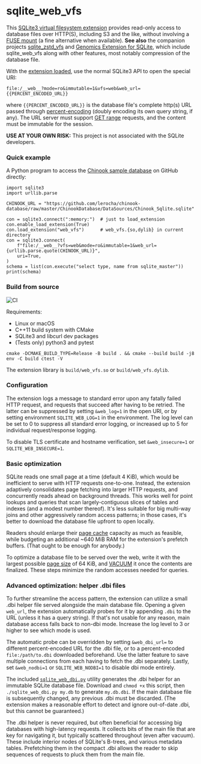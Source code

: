 # sqlite_web_vfs

This [SQLite3 virtual filesystem extension](https://www.sqlite.org/vfs.html) provides read-only access to database files over HTTP(S), including S3 and the like, without involving a [FUSE mount](https://en.wikipedia.org/wiki/Filesystem_in_Userspace) (a fine alternative when available). **See also** the companion projects [sqlite_zstd_vfs](https://github.com/mlin/sqlite_zstd_vfs/) and [Genomics Extension for SQLite](https://github.com/mlin/GenomicSQLite), which include sqlite_web_vfs along with other features, most notably compression of the database file.

With the [extension loaded](https://sqlite.org/loadext.html), use the normal SQLite3 API to open the special URI: 

```
file:/__web__?mode=ro&immutable=1&vfs=web&web_url={{PERCENT_ENCODED_URL}}
```

where `{{PERCENT_ENCODED_URL}}` is the database file's complete http(s) URL passed through [percent-encoding](https://en.wikipedia.org/wiki/Percent-encoding) (doubly encoding its own query string, if any). The URL server must support [GET range](https://developer.mozilla.org/en-US/docs/Web/HTTP/Range_requests) requests, and the content must be immutable for the session.

**USE AT YOUR OWN RISK:** This project is not associated with the SQLite developers.

### Quick example

A Python program to access the [Chinook sample database](https://github.com/lerocha/chinook-database) on GitHub directly:

```python3
import sqlite3
import urllib.parse

CHINOOK_URL = "https://github.com/lerocha/chinook-database/raw/master/ChinookDatabase/DataSources/Chinook_Sqlite.sqlite"

con = sqlite3.connect(":memory:")  # just to load_extension
con.enable_load_extension(True)
con.load_extension("web_vfs")      # web_vfs.{so,dylib} in current directory
con = sqlite3.connect(
    f"file:/__web__?vfs=web&mode=ro&immutable=1&web_url={urllib.parse.quote(CHINOOK_URL)}",
    uri=True,
)
schema = list(con.execute("select type, name from sqlite_master"))
print(schema)
```

### Build from source

![CI](https://github.com/mlin/sqlite_web_vfs/workflows/CI/badge.svg?branch=main)

Requirements:

* Linux or macOS
* C++11 build system with CMake
* SQLite3 and libcurl dev packages
* (Tests only) python3 and pytest

```
cmake -DCMAKE_BUILD_TYPE=Release -B build . && cmake --build build -j8
env -C build ctest -V
```

The extension library is `build/web_vfs.so` or `build/web_vfs.dylib`.


### Configuration

The extension logs a message to standard error upon any fatally failed HTTP request, and requests that succeed after having to be retried. The latter can be suppressed by setting `&web_log=1` in the open URI, or by setting environment `SQLITE_WEB_LOG=1` in the environment. The log level can be set to 0 to suppress all standard error logging, or increased up to 5 for individual request/response logging.

To disable TLS certificate and hostname verification, set `&web_insecure=1` or `SQLITE_WEB_INSECURE=1`.

### Basic optimization

SQLite reads one small page at a time (default 4 KiB), which would be inefficient to serve with HTTP requests one-to-one. Instead, the extension adaptively consolidates page fetching into larger HTTP requests, and concurrently reads ahead on background threads. This works well for point lookups and queries that scan largely-contiguous slices of tables and indexes (and a modest number thereof). It's less suitable for big multi-way joins and other aggressively random access patterns; in those cases, it's better to download the database file upfront to open locally.

Readers should enlarge their [page cache](https://www.sqlite.org/pragma.html#pragma_cache_size) capacity as much as feasible, while budgeting an additional ~640 MiB RAM for the extension's prefetch buffers. (That ought to be enough for anybody.)

To optimize a database file to be served over the web, write it with the largest possible [page size](https://www.sqlite.org/pragma.html#pragma_page_size) of 64 KiB, and [VACUUM](https://sqlite.org/lang_vacuum.html) it once the contents are finalized. These steps minimize the random accesses needed for queries.

### Advanced optimization: helper .dbi files

To further streamline the access pattern, the extension can utilize a small .dbi helper file served alongside the main database file. Opening a given `web_url`, the extension automatically probes for it by appending `.dbi` to the URL (unless it has a query string). If that's not usable for any reason, main database access falls back to non-dbi mode. Increase the log level to 3 or higher to see which mode is used. 

The automatic probe can be overridden by setting `&web_dbi_url=` to different percent-encoded URL for the .dbi file, or to a percent-encoded `file:/path/to.dbi` downloaded beforehand. Use the latter feature to save multiple connections from each having to fetch the .dbi separately. Lastly, set `&web_nodbi=1` or `SQLITE_WEB_NODBI=1` to disable dbi mode entirely.

The included [`sqlite_web_dbi.py`](sqlite_web_dbi.py) utility generates the .dbi helper for an immutable SQLite database file. Download and `chmod +x` this script, then `./sqlite_web_dbi.py my.db` to generate `my.db.dbi`. If the main database file is subsequently changed, any previous .dbi must be discarded. (The extension makes a reasonable effort to detect and ignore out-of-date .dbi, but this cannot be guaranteed.)

The .dbi helper is never required, but often beneficial for accessing big databases with high-latency requests. It collects bits of the main file that are key for navigating it, but typically scattered throughout (even after vacuum). These include interior nodes of SQLite's B-trees, and various metadata tables. Prefetching them in the compact .dbi allows the reader to skip sequences of requests to pluck them from the main file.
